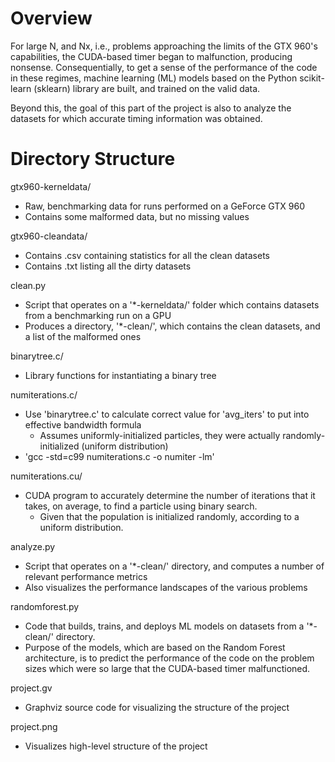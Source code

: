 # Overview
For large N, and Nx, i.e., problems approaching the limits of the GTX 960's capabilities, the CUDA-based timer began to malfunction, producing nonsense. Consequentially, to get a sense of the performance of the code in these regimes, machine learning (ML) models based on the Python scikit-learn (sklearn) library are built, and trained on the valid data.

Beyond this, the goal of this part of the project is also to analyze the datasets for which accurate timing information was obtained.  

# Directory Structure
gtx960-kerneldata/
- Raw, benchmarking data for runs performed on a GeForce GTX 960
- Contains some malformed data, but no missing values

gtx960-cleandata/
- Contains .csv containing statistics for all the clean datasets
- Contains .txt listing all the dirty datasets

clean.py
- Script that operates on a '*-kerneldata/' folder which contains datasets from a benchmarking run on a GPU 
- Produces a directory, '*-clean/', which contains the clean datasets, and a list of the malformed ones

binarytree.c/
- Library functions for instantiating a binary tree

numiterations.c/
- Use 'binarytree.c' to calculate correct value for 'avg_iters' to put into effective bandwidth formula
    - Assumes uniformly-initialized particles, they were actually randomly-initialized (uniform distribution)
- 'gcc -std=c99 numiterations.c -o numiter -lm'

numiterations.cu/
- CUDA program to accurately determine the number of iterations that it takes, on average, to find a particle using binary search.
    - Given that the population is initialized randomly, according to a uniform distribution.

analyze.py
- Script that operates on a '*-clean/' directory, and computes a number of relevant performance metrics
- Also visualizes the performance landscapes of the various problems

randomforest.py
- Code that builds, trains, and deploys ML models on datasets from a '*-clean/' directory.
- Purpose of the models, which are based on the Random Forest architecture, is to predict the performance of the code on the problem sizes which were so large that the CUDA-based timer malfunctioned. 

project.gv
- Graphviz source code for visualizing the structure of the project

project.png
- Visualizes high-level structure of the project

